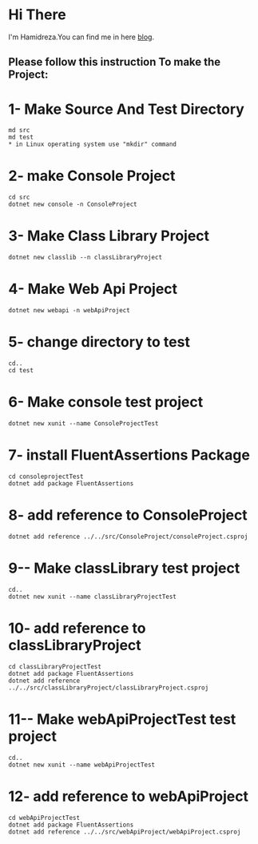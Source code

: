 # Hi There
I'm Hamidreza.You can find me in here [blog](https://www.linkedin.com/in/hamidreza-rahmani-67730a198/).

 
## Please follow this instruction To make the Project:


# 1- Make  Source And Test Directory 
```
md src
md test
* in Linux operating system use "mkdir" command 
```

# 2- make  Console Project 
```
cd src 
dotnet new console -n ConsoleProject
```
# 3- Make Class Library Project 
```
dotnet new classlib --n classLibraryProject
```

# 4- Make Web Api Project 
```
dotnet new webapi -n webApiProject 
```

# 5- change directory to test 
```
cd..
cd test
```
# 6- Make console test project
```
dotnet new xunit --name ConsoleProjectTest 
```
# 7- install FluentAssertions Package 
``` 
cd consoleprojectTest 
dotnet add package FluentAssertions 
```
# 8- add reference to ConsoleProject 
```
dotnet add reference ../../src/ConsoleProject/consoleProject.csproj
```

# 9-- Make classLibrary test project
```
cd..
dotnet new xunit --name classLibraryProjectTest 
```
# 10- add reference to classLibraryProject
```
cd classLibraryProjectTest 
dotnet add package FluentAssertions
dotnet add reference ../../src/classLibraryProject/classLibraryProject.csproj 
```

# 11-- Make webApiProjectTest test project
```
cd..
dotnet new xunit --name webApiProjectTest  
```

# 12- add reference to webApiProject 
```
cd webApiProjectTest 
dotnet add package FluentAssertions 
dotnet add reference ../../src/webApiProject/webApiProject.csproj 
```








